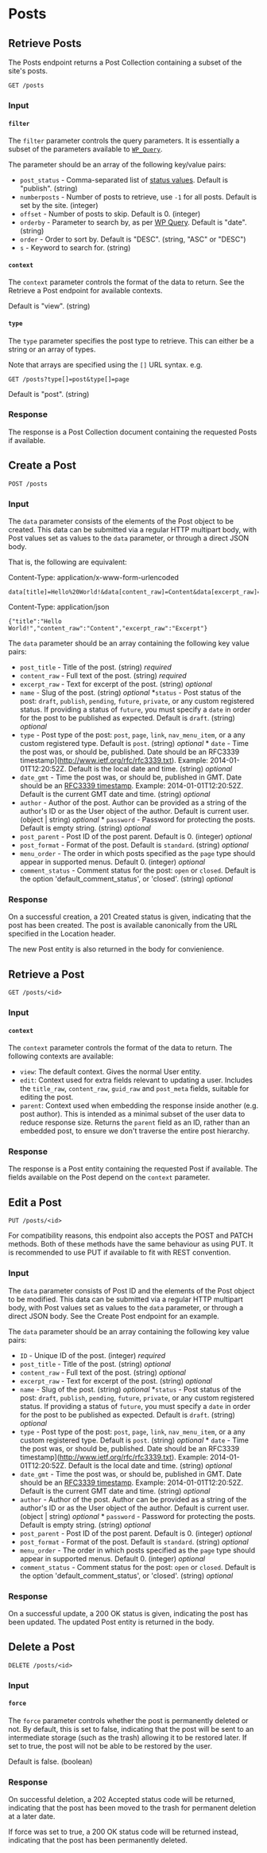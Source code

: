 Posts
=====

Retrieve Posts
--------------
The Posts endpoint returns a Post Collection containing a subset of the site's
posts.

	GET /posts

### Input
#### `filter`
The `filter` parameter controls the query parameters. It is essentially a subset
of the parameters available to [`WP_Query`](http://codex.wordpress.org/Class_Reference/WP_Query).

The parameter should be an array of the following key/value pairs:

* `post_status` - Comma-separated list of [status
  values](http://codex.wordpress.org/Class_Reference/WP_Query#Status_Parameters).
  Default is "publish". (string)
* `numberposts` - Number of posts to retrieve, use `-1` for all posts. Default
  is set by the site. (integer)
* `offset` - Number of posts to skip. Default is 0. (integer)
* `orderby` - Parameter to search by, as per [WP Query](http://codex.wordpress.org/Class_Reference/WP_Query#Order_.26_Orderby_Parameters).
  Default is "date". (string)
* `order` - Order to sort by. Default is "DESC". (string, "ASC" or "DESC")
* `s` - Keyword to search for. (string)


#### `context`
The `context` parameter controls the format of the data to return. See the
Retrieve a Post endpoint for available contexts.

Default is "view". (string)


#### `type`
The `type` parameter specifies the post type to retrieve. This can either be a
string or an array of types.

Note that arrays are specified using the `[]` URL syntax. e.g.

```
GET /posts?type[]=post&type[]=page
```

Default is "post". (string)


### Response
The response is a Post Collection document containing the requested Posts if
available.


Create a Post
-------------

	POST /posts

### Input
The `data` parameter consists of the elements of the Post object to be created.  This data can be submitted via a regular HTTP multipart body, with Post values set as values to the `data` parameter, or through a direct JSON body.

That is, the following are equivalent:

Content-Type: application/x-www-form-urlencoded

	data[title]=Hello%20World!&data[content_raw]=Content&data[excerpt_raw]=Excerpt


Content-Type: application/json

	{"title":"Hello World!","content_raw":"Content","excerpt_raw":"Excerpt"}

The `data` parameter should be an array containing the following key value pairs:

* `post_title` - Title of the post. (string) *required*
* `content_raw` - Full text of the post. (string) *required*
* `excerpt_raw` - Text for excerpt of the post. (string) *optional*
* `name` - Slug of the post. (string) *optional*
*`status` - Post status of the post: `draft`, `publish`, `pending`, `future`,
`private`, or any custom registered status.  If providing a status of `future`,
you must specify a `date` in order for the post to be published as expected.
Default is `draft`. (string) *optional*
* `type` - Post type of the post: `post`, `page`, `link`, `nav_menu_item`, or a any custom registered type.  Default is `post`. (string) *optional* * `date` - Time the post was, or should be, published.  Date should be an RFC3339
timestamp](http://www.ietf.org/rfc/rfc3339.txt).  Example: 2014-01-01T12:20:52Z.  Default is the local date and time. (string) *optional*
* `date_gmt` - Time the post was, or should be, published in GMT.  Date should be an [RFC3339 timestamp](http://www.ietf.org/rfc/rfc3339.txt).  Example: 2014-01-01T12:20:52Z.  Default is the current GMT date and time. (string) *optional*
* `author` - Author of the post.  Author can be provided as a string of the author's ID or as the User object of the author.  Default is current user. (object \| string)
*optional* * `password` - Password for protecting the posts.  Default is empty
string. (string) *optional*
* `post_parent` - Post ID of the post parent.  Default is 0. (integer) *optional*
* `post_format` - Format of the post.  Default is `standard`. (string) *optional*
* `menu_order` - The order in which posts specified as the `page` type should appear in supported menus.  Default 0. (integer) *optional*
* `comment_status` - Comment status for the post: `open` or
`closed`.  Default is the option 'default_comment_status', or 'closed'. (string) *optional*

### Response
On a successful creation, a 201 Created status is given, indicating that the
post has been created. The post is available canonically from the URL specified
in the Location header.

The new Post entity is also returned in the body for convienience.


Retrieve a Post
---------------

	GET /posts/<id>

### Input
#### `context`
The `context` parameter controls the format of the data to return. The following
contexts are available:

* `view`: The default context. Gives the normal User entity.
* `edit`: Context used for extra fields relevant to updating a user. Includes
  the `title_raw`, `content_raw`, `guid_raw` and `post_meta` fields, suitable
  for editing the post.
* `parent`: Context used when embedding the response inside another (e.g. post
  author). This is intended as a minimal subset of the user data to reduce
  response size. Returns the `parent` field as an ID, rather than an embedded
  post, to ensure we don't traverse the entire post hierarchy.

### Response
The response is a Post entity containing the requested Post if available. The
fields available on the Post depend on the `context` parameter.


Edit a Post
-----------

	PUT /posts/<id>

For compatibility reasons, this endpoint also accepts the POST and PATCH
methods. Both of these methods have the same behaviour as using PUT. It is
recommended to use PUT if available to fit with REST convention.

### Input
The `data` parameter consists of Post ID and the elements of the Post object to be modified.  This data can be submitted via a regular HTTP multipart body, with Post values set as values to the `data` parameter, or through a direct JSON body.  See the Create Post endpoint for an example.

The `data` parameter should be an array containing the following key value pairs:

* `ID` - Unique ID of the post. (integer) *required*
* `post_title` - Title of the post. (string) *optional*
* `content_raw` - Full text of the post. (string) *optional*
* `excerpt_raw` - Text for excerpt of the post. (string) *optional*
* `name` - Slug of the post. (string) *optional*
*`status` - Post status of the post: `draft`, `publish`, `pending`, `future`,
`private`, or any custom registered status.  If providing a status of `future`,
you must specify a `date` in order for the post to be published as expected.
Default is `draft`. (string) *optional*
* `type` - Post type of the post: `post`, `page`, `link`, `nav_menu_item`, or a any custom registered type.  Default is `post`. (string) *optional* * `date` - Time the post was, or should be, published.  Date should be an RFC3339
timestamp](http://www.ietf.org/rfc/rfc3339.txt).  Example: 2014-01-01T12:20:52Z.  Default is the local date and time. (string) *optional*
* `date_gmt` - Time the post was, or should be, published in GMT.  Date should be an [RFC3339 timestamp](http://www.ietf.org/rfc/rfc3339.txt).  Example: 2014-01-01T12:20:52Z.  Default is the current GMT date and time. (string) *optional*
* `author` - Author of the post.  Author can be provided as a string of the author's ID or as the User object of the author.  Default is current user. (object \| string)
*optional* * `password` - Password for protecting the posts.  Default is empty
string. (string) *optional*
* `post_parent` - Post ID of the post parent.  Default is 0. (integer) *optional*
* `post_format` - Format of the post.  Default is `standard`. (string) *optional*
* `menu_order` - The order in which posts specified as the `page` type should appear in supported menus.  Default 0. (integer) *optional*
* `comment_status` - Comment status for the post: `open` or
`closed`.  Default is the option 'default_comment_status', or 'closed'. (string) *optional*

### Response
On a successful update, a 200 OK status is given, indicating the post has been
updated. The updated Post entity is returned in the body.


Delete a Post
-------------

	DELETE /posts/<id>

### Input
#### `force`
The `force` parameter controls whether the post is permanently deleted or not.
By default, this is set to false, indicating that the post will be sent to an
intermediate storage (such as the trash) allowing it to be restored later. If
set to true, the post will not be able to be restored by the user.

Default is false. (boolean)

### Response
On successful deletion, a 202 Accepted status code will be returned, indicating
that the post has been moved to the trash for permanent deletion at a
later date.

If force was set to true, a 200 OK status code will be returned instead,
indicating that the post has been permanently deleted.

